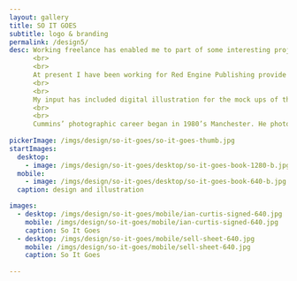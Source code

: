 ```yaml
---
layout: gallery
title: SO IT GOES
subtitle: logo & branding
permalink: /design5/
desc: Working freelance has enabled me to part of some interesting projects.
      <br>
      <br>
      At present I have been working for Red Engine Publishing provide a variety of creative and technical support for So It Goes&#58; Punk And The Aftermath, a photographic book on the world renowned photographer Kevin Cummins.
      <br>
      <br>
      My input has included digital illustration for the mock ups of the finished book; written content for social media and promotion; design for direct marketing; design and running the company’s website and online store; the preparation, selection and resizing of all related photographic imagery for promotion and marketing.
      <br>
      <br>
      Cummins’ photographic career began in 1980’s Manchester. He photographed the likes of Joy Division, Liza Minnelli, Nick Cave, Patti Smith, Philip Glass, Oasis, and David Bowie. He has done covers for the NME, featured in galleries including the National Portrait Gallery and The V&A. This latest book is due out in May, with the already steady sale of pre-orders to date.
      
pickerImage: /imgs/design/so-it-goes/so-it-goes-thumb.jpg
startImages:
  desktop:
    - image: /imgs/design/so-it-goes/desktop/so-it-goes-book-1280-b.jpg
  mobile:
    - image: /imgs/design/so-it-goes/desktop/so-it-goes-book-640-b.jpg
  caption: design and illustration

images:
  - desktop: /imgs/design/so-it-goes/mobile/ian-curtis-signed-640.jpg
    mobile: /imgs/design/so-it-goes/mobile/ian-curtis-signed-640.jpg
    caption: So It Goes
  - desktop: /imgs/design/so-it-goes/mobile/sell-sheet-640.jpg
    mobile: /imgs/design/so-it-goes/mobile/sell-sheet-640.jpg
    caption: So It Goes
  
---
```

